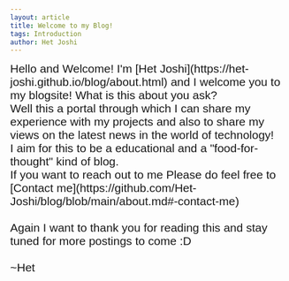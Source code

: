 ```yaml
---
layout: article
title: Welcome to my Blog!
tags: Introduction
author: Het Joshi
---
```

<span style="font-size:1.5em; font-family: 'Ubuntu', sans-serif;">
Hello and Welcome! I'm [Het Joshi](https://het-joshi.github.io/blog/about.html) and I welcome you to my blogsite!
What is this about you ask?<br>
Well this a portal through which I can share my experience with my projects and also to share my views on the latest news in the world of technology!<br>
I aim for this to be a educational and a "food-for-thought" kind of blog.<br>
If you want to reach out to me Please do feel free to [Contact me](https://github.com/Het-Joshi/blog/blob/main/about.md#-contact-me)<br>

<br>
Again I want to thank you for reading this and stay tuned for more postings to come :D<br><br>
~Het

